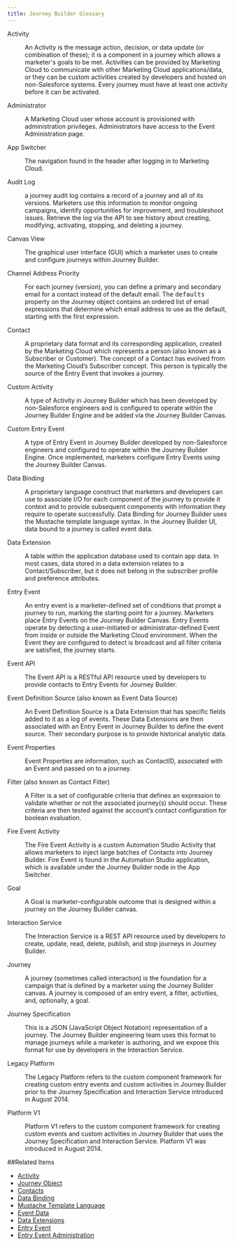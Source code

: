 ```yaml
---
title: Journey Builder Glossary
---
```


<dl class="jb-term">Activity</dl>
    <dd>An Activity is the message action, decision, or data update (or combination of these); it is a component in a journey which allows a marketer's goals to be met. Activities can be provided by Marketing Cloud to communicate with other Marketing Cloud applications/data, or they can be custom activities created by developers and hosted on non-Salesforce systems. Every journey must have at least one activity before it can be activated.</dd>
<dl class="jb-term">Administrator</dl>
    <dd>A Marketing Cloud user whose account is provisioned with administration privileges. Administrators have access to the Event Administration page.</dd>
<dl class="jb-term">App Switcher</dl>
    <dd>The navigation found in the header after logging in to Marketing Cloud.</dd>
<dl class="jb-term">Audit Log</dl>
    <dd>a journey audit log contains a record of a journey and all of its versions. Marketers use this information to monitor ongoing campaigns, identify opportunities for improvement, and troubleshoot issues. Retrieve the log via the API to see history about creating, modifying, activating, stopping, and deleting a journey.</dd>
<dl class="jb-term">Canvas View</dl>
    <dd>The graphical user interface (GUI) which a marketer uses to create and configure journeys within Journey Builder.</dd>
<dl class="jb-term">Channel Address Priority</dl>
    <dd>For each journey (version), you can define a primary and secondary email for a contact instead of the default email. The <samp class="codeph nolang">defaults</samp> property on the Journey object contains an ordered list of email expressions that determine which email address to use as the default, starting with the first expression.
</dd>
<dl class="jb-term">Contact</dl>
    <dd>A proprietary data format and its corresponding application, created by the  Marketing Cloud which represents a person (also known as a Subscriber or Customer). The concept of a Contact has evolved from the Marketing Cloud’s Subscriber concept. This person is typically the source of the Entry Event that invokes a journey.</dd>
<dl class="jb-term">Custom Activity</dl>
    <dd>A type of Activity in Journey Builder which has been developed by non-Salesforce engineers and is configured to operate within the Journey Builder Engine and be added via the Journey Builder Canvas.</dd>
<dl class="jb-term">Custom Entry Event</dl>
    <dd>A type of Entry Event in Journey Builder developed by non-Salesforce engineers and configured to operate within the Journey Builder Engine. Once implemented, marketers configure Entry Events using the Journey Builder Canvas.</dd>
<dl class="jb-term">Data Binding</dl>
    <dd>A proprietary language construct that marketers and developers can use to associate I/O for each component of the journey to provide it context and to provide subsequent components with information they require to operate successfully. Data Binding for Journey Builder uses the Mustache template language syntax. In the Journey Builder UI, data bound to a journey is called event data.</dd>
<dl class="jb-term">Data Extension</dl>
    <dd>A table within the application database used to contain app data. In most cases, data stored in a data extension relates to a Contact/Subscriber, but it does not belong in the subscriber profile and preference attributes.</dd>
<dl class="jb-term">Entry Event</dl>
    <dd>An entry event is a marketer-defined set of conditions that prompt a journey to run, marking the starting point for a journey. Marketers place Entry Events on the Journey Builder Canvas. Entry Events operate by detecting a user-initiated or administrator-defined Event from inside or outside the Marketing Cloud environment. When the Event they are configured to detect is broadcast and all filter criteria are satisfied, the journey starts.</dd>
<dl class="jb-term">Event API</dl>
    <dd>The Event API is a RESTful API resource used by developers to provide contacts to Entry Events for Journey Builder.</dd>
<dl class="jb-term">Event Definition Source (also known as Event Data Source)</dl>
    <dd>An Event Definition Source is a Data Extension that has specific fields added to it as a log of events. These Data Extensions are then associated with an Entry Event in Journey Builder to define the event source. Their secondary purpose is to provide historical analytic data.</dd>
<dl class="jb-term">Event Properties</dl>
    <dd>Event Properties are information, such as ContactID, associated with an Event and passed on to a journey.</dd>
<dl class="jb-term">Filter (also known as Contact Filter)</dl>
    <dd>A Filter is a set of configurable criteria that defines an expression to validate whether or not the associated journey(s) should occur. These criteria are then tested against the account’s contact configuration for boolean evaluation.</dd>
<dl class="jb-term">Fire Event Activity</dl>
    <dd>The Fire Event Activity is a custom Automation Studio Activity that allows marketers to inject large batches of Contacts into Journey Builder. Fire Event is found in the Automation Studio application, which is available under the Journey Builder node in the App Switcher.</dd>
<dl class="jb-term">Goal</dl>
    <dd>A Goal is marketer-configurable outcome that is designed within a journey on the Journey Builder canvas.</dd>
<dl class="jb-term">Interaction Service</dl>
    <dd>The Interaction Service is a REST API resource used by developers to create, update, read, delete, publish, and stop journeys in Journey Builder.</dd>
<dl class="jb-term">Journey</dl>
    <dd>A journey (sometimes called interaction) is the foundation for a campaign that is defined by a marketer using the Journey Builder canvas. A journey is composed of an entry event, a filter, activities, and, optionally, a goal.</dd>
<dl class="jb-term">Journey Specification</dl>
    <dd>This is a JSON (JavaScript Object Notation) representation of a journey. The Journey Builder engineering team uses this format to manage journeys while a marketer is authoring, and we expose this format for use by developers in the Interaction Service.</dd>
<dl class="jb-term">Legacy Platform</dl>
    <dd>The Legacy Platform refers to the custom component framework for creating custom entry events and custom activities in Journey Builder prior to the Journey Specification and Interaction Service introduced in August 2014.</dd>
<dl class="jb-term">Platform V1</dl>
    <dd>Platform V1 refers to the custom component framework for creating custom events and custom activities in Journey Builder that uses the Journey Specification and Interaction Service. Platform V1 was introduced in August 2014.</dd>

##Related Items
* [Activity](https://help.salesforce.com/articleView?id=mc_jb_canvas_activities.htm&type=5)
* [Journey Object](getting-started-spec.htm)
* [Contacts](https://help.salesforce.com/articleView?id=mc_cab_contact_builder.htm&type=5)
* [Data Binding](https://developer.salesforce.com/docs/atlas.en-us.mc-apis.meta/mc-apis/how-data-binding-works.htm)
* [Mustache Template Language](https://mustache.github.io/)
* [Event Data](https://help.salesforce.com/articleView?id=mc_jb_journey_contact_data.htm&type=5)
* [Data Extensions](https://help.salesforce.com/articleView?id=mc_es_data_extension_data_relationships_classic.htm&type=5)
* [Entry Event](https://help.salesforce.com/articleView?id=mc_jb_entry_events.htm&type=5)
* [Entry Event Administration](https://help.salesforce.com/articleView?id=mc_jb_entry_source_administration.htm&type=5)

